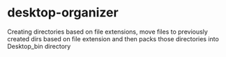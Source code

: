 # desktop-organizer

Creating directories based on file extensions, move files to previously created dirs based on file extension and then packs those directories into Desktop_bin directory
